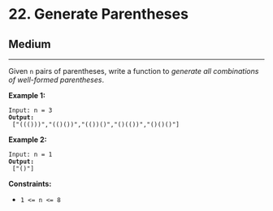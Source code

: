 # 22. Generate Parentheses

## Medium

***

Given `n` pairs of parentheses, write a function to _generate all combinations of well-formed parentheses_.

&#x20;

**Example 1:**

<pre><code>Input: n = 3
<strong>Output:
</strong> ["((()))","(()())","(())()","()(())","()()()"]</code></pre>

**Example 2:**

<pre><code>Input: n = 1
<strong>Output:
</strong> ["()"]</code></pre>

&#x20;

**Constraints:**

* `1 <= n <= 8`
